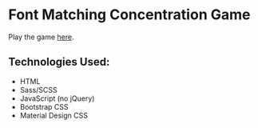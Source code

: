 # Font Matching Concentration Game
Play the game <a href="http://caitlindaitch.github.io/ConcentrationGame/">here</a>.

## Technologies Used:
* HTML
* Sass/SCSS
* JavaScript (no jQuery)
* Bootstrap CSS
* Material Design CSS
